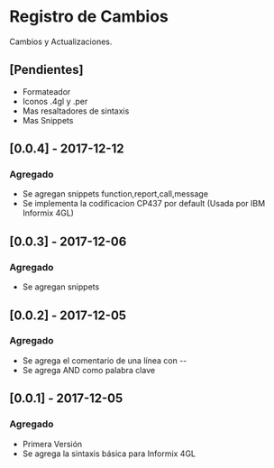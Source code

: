 # Registro de Cambios
Cambios y Actualizaciones.

## [Pendientes]
- Formateador
- Iconos .4gl y .per
- Mas resaltadores de sintaxis
- Mas Snippets

## [0.0.4] - 2017-12-12
### Agregado
- Se agregan snippets function,report,call,message
- Se implementa la codificacion CP437 por default (Usada por IBM Informix 4GL)

## [0.0.3] - 2017-12-06
### Agregado
- Se agregan snippets

## [0.0.2] - 2017-12-05
### Agregado
- Se agrega el comentario de una línea con --
- Se agrega AND como palabra clave

## [0.0.1] - 2017-12-05
### Agregado
- Primera Versión
- Se agrega la sintaxis básica para Informix 4GL